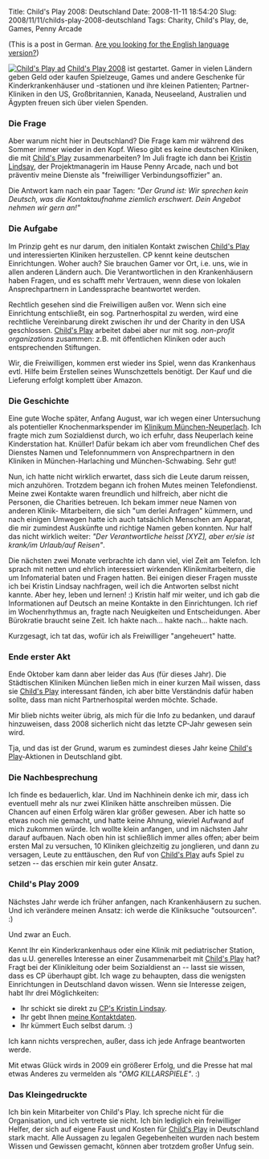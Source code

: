 Title: Child's Play 2008: Deutschland
Date: 2008-11-11 18:54:20
Slug: 2008/11/11/childs-play-2008-deutschland
Tags: Charity, Child's Play, de, Games, Penny Arcade


(This is a post in German. [Are you looking for the English language
version?][1])

[![][2]][3] [Child's Play 2008][3] ist gestartet. Gamer in vielen Ländern
geben Geld oder kaufen Spielzeuge, Games und andere Geschenke für
Kinderkrankenhäuser und -stationen und ihre kleinen Patienten; Partner-
Kliniken in den US, Großbritannien, Kanada, Neuseeland, Australien und Ägypten
freuen sich über vielen Spenden.

### Die Frage

Aber warum nicht hier in Deutschland? Die Frage kam mir während des Sommer
immer wieder in den Kopf. Wieso gibt es keine deutschen Kliniken, die mit
[Child's Play][3] zusammenarbeiten? Im Juli fragte ich dann bei [Kristin
Lindsay][4], der Projektmanagerin im Hause Penny Arcade, nach und bot
präventiv meine Dienste als "freiwilliger Verbindungsoffizier" an.

Die Antwort kam nach ein paar Tagen: _"Der Grund ist: Wir sprechen kein
Deutsch, was die Kontaktaufnahme ziemlich erschwert. Dein Angebot nehmen wir
gern an!"_

### Die Aufgabe

Im Prinzip geht es nur darum, den initialen Kontakt zwischen [Child's Play][3]
und interessierten Kliniken herzustellen. CP kennt keine deutschen
Einrichtungen. Woher auch? Sie brauchen Gamer vor Ort, i.e. uns, wie in allen
anderen Ländern auch. Die Verantwortlichen in den Krankenhäusern haben Fragen,
und es schafft mehr Vertrauen, wenn diese von lokalen Ansprechpartnern in
Landessprache beantwortet werden.

Rechtlich gesehen sind die Freiwilligen außen vor. Wenn sich eine Einrichtung
entschließt, ein sog. Partnerhospital zu werden, wird eine rechtliche
Vereinbarung direkt zwischen ihr und der Charity in den USA geschlossen.
[Child's Play][3] arbeitet dabei aber nur mit sog. _non-profit organizations_
zusammen: z.B. mit öffentlichen Kliniken oder auch entsprechenden Stiftungen.

Wir, die Freiwilligen, kommen erst wieder ins Spiel, wenn das Krankenhaus
evtl. Hilfe beim Erstellen seines Wunschzettels benötigt. Der Kauf und die
Lieferung erfolgt komplett über Amazon.

### Die Geschichte

Eine gute Woche später, Anfang August, war ich wegen einer Untersuchung als
potentieller Knochenmarkspender im [Klinikum München-Neuperlach][5]. Ich
fragte mich zum Sozialdienst durch, wo ich erfuhr, dass Neuperlach keine
Kinderstation hat. Knüller! Dafür bekam ich aber vom freundlichen Chef des
Dienstes Namen und Telefonnummern von Ansprechpartnern in den Kliniken in
München-Harlaching und München-Schwabing. Sehr gut!

Nun, ich hatte nicht wirklich erwartet, dass sich die Leute darum reissen,
mich anzuhören. Trotzdem begann ich frohen Mutes meinen Telefondienst. Meine
zwei Kontakte waren freundlich und hilfreich, aber nicht die Personen, die
Charities betreuen. Ich bekam immer neue Namen von anderen Klinik-
Mitarbeitern, die sich "um derlei Anfragen" kümmern, und nach einigen Umwegen
hatte ich auch tatsächlich Menschen am Apparat, die mir zumindest Auskünfte
und richtige Namen geben konnten. Nur half das nicht wirklich weiter: _"Der
Verantwortliche heisst [XYZ], aber er/sie ist krank/im Urlaub/auf Reisen"_.

Die nächsten zwei Monate verbrachte ich dann viel, viel Zeit am Telefon. Ich
sprach mit netten und ehrlich interessiert wirkenden Klinikmitarbeitern, die
um Infomaterial baten und Fragen hatten. Bei einigen dieser Fragen musste ich
bei Kristin Lindsay nachfragen, weil ich die Antworten selbst nicht kannte.
Aber hey, leben und lernen! :) Kristin half mir weiter, und ich gab die
Informationen auf Deutsch an meine Kontakte in den Einrichtungen. Ich rief im
Wochenrhythmus an, fragte nach Neuigkeiten und Entscheidungen. Aber Bürokratie
braucht seine Zeit. Ich hakte nach… hakte nach… hakte nach.

Kurzgesagt, ich tat das, wofür ich als Freiwilliger "angeheuert" hatte.

### Ende erster Akt

Ende Oktober kam dann aber leider das Aus (für dieses Jahr). Die Städtischen
Kliniken München ließen mich in einer kurzen Mail wissen, dass sie [Child's
Play][3] interessant fänden, ich aber bitte Verständnis dafür haben sollte,
dass man nicht Partnerhospital werden möchte. Schade.

Mir blieb nichts weiter übrig, als mich für die Info zu bedanken, und darauf
hinzuweisen, dass 2008 sicherlich nicht das letzte CP-Jahr gewesen sein wird.

Tja, und das ist der Grund, warum es zumindest dieses Jahr keine [Child's
Play][3]-Aktionen in Deutschland gibt.

### Die Nachbesprechung

Ich finde es bedauerlich, klar. Und im Nachhinein denke ich mir, dass ich
eventuell mehr als nur zwei Kliniken hätte anschreiben müssen. Die Chancen auf
einen Erfolg wären klar größer gewesen. Aber ich hatte so etwas noch nie
gemacht, und hatte keine Ahnung, wieviel Aufwand auf mich zukommen würde. Ich
wollte klein anfangen, und im nächsten Jahr darauf aufbauen. Nach oben hin ist
schließlich immer alles offen; aber beim ersten Mal zu versuchen, 10 Kliniken
gleichzeitig zu jonglieren, und dann zu versagen, Leute zu enttäuschen, den
Ruf von [Child's Play][3] aufs Spiel zu setzen -- das erschien mir kein guter
Ansatz.

### Child's Play 2009

Nächstes Jahr werde ich früher anfangen, nach Krankenhäusern zu suchen. Und
ich verändere meinen Ansatz: ich werde die Kliniksuche "outsourcen". :)

Und zwar an Euch.

Kennt Ihr ein Kinderkrankenhaus oder eine Klinik mit pediatrischer Station,
das u.U. generelles Interesse an einer Zusammenarbeit mit [Child's Play][3]
hat? Fragt bei der Klinikleitung oder beim Sozialdienst an -- lasst sie
wissen, dass es CP überhaupt gibt. Ich wage zu behaupten, dass die wenigsten
Einrichtungen in Deutschland davon wissen. Wenn sie Interesse zeigen, habt Ihr
drei Möglichkeiten:

  * Ihr schickt sie direkt zu [CP's Kristin Lindsay][4].
  * Ihr gebt Ihnen [meine Kontaktdaten][6].
  * Ihr kümmert Euch selbst darum. :)

Ich kann nichts versprechen, außer, dass ich jede Anfrage beantworten werde.

Mit etwas Glück wirds in 2009 ein größerer Erfolg, und die Presse hat mal
etwas Anderes zu vermelden als _"OMG KILLARSPIELE"_. :)

### Das Kleingedruckte

Ich bin kein Mitarbeiter von Child's Play. Ich spreche nicht für die
Organisation, und ich vertrete sie nicht. Ich bin lediglich ein freiwilliger
Helfer, der sich auf eigene Faust und Kosten für [Child's Play][3] in
Deutschland stark macht. Alle Aussagen zu legalen Gegebenheiten wurden nach
bestem Wissen und Gewissen gemacht, können aber trotzdem großer Unfug sein.

   [1]: http://carlo.zottmann.org/2008/11/11/childs-play-2008-germany/
   [2]: http://dl.dropbox.com/u/7298/blog/wp-content/2008/11/cp160.gif (Child's Play ad)
   [3]: http://childsplaycharity.org/
   [4]: http://childsplaycharity.org/contact.php
   [5]: http://www.kh-neuperlach.de/
   [6]: mailto:carlo@zottmann.org
